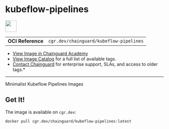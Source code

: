 <!--monopod:start-->
# kubeflow-pipelines

<!--url:start-->
<a href="https://github.com/kubeflow/pipelines">
<!--logo:start-->
  <img src="https://storage.googleapis.com/chainguard-academy/logos/kubeflow-pipelines/logo.svg" width="36px" height="36px" />
<!--logo:end-->
</a>
<!--url:end-->

| | |
| - | - |
| **OCI Reference** | `cgr.dev/chainguard/kubeflow-pipelines` |

* [View Image in Chainguard Academy](https://edu.chainguard.dev/chainguard/chainguard-images/reference/kubeflow-pipelines/overview/)
* [View Image Catalog](https://console.enforce.dev/images/catalog) for a full list of available tags.
* [Contact Chainguard](https://www.chainguard.dev/chainguard-images) for enterprise support, SLAs, and access to older tags.*
---
<!--monopod:end-->

<!--overview:start-->
Minimalist Kubeflow Pipelines Images
<!--overview:end-->

<!--getting:start-->
## Get It!
The image is available on `cgr.dev`:

```
docker pull cgr.dev/chainguard/kubeflow-pipelines:latest
```
<!--getting:end-->

<!--body:start-->
<!--body:end-->

